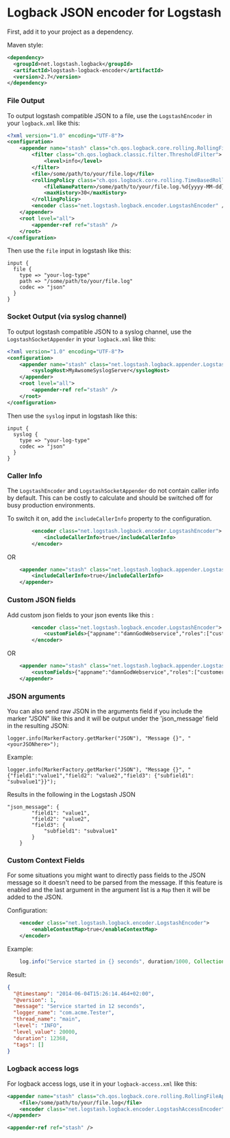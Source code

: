 # Logback JSON encoder for Logstash

First, add it to your project as a dependency.

Maven style:

```xml
<dependency>
  <groupId>net.logstash.logback</groupId>
  <artifactId>logstash-logback-encoder</artifactId>
  <version>2.7</version>
</dependency>
```

### File Output
To output logstash compatible JSON to a file, use the `LogstashEncoder` in your `logback.xml` like this:

```xml
<?xml version="1.0" encoding="UTF-8"?>
<configuration>
    <appender name="stash" class="ch.qos.logback.core.rolling.RollingFileAppender">
        <filter class="ch.qos.logback.classic.filter.ThresholdFilter">
            <level>info</level>
        </filter>
        <file>/some/path/to/your/file.log</file>
        <rollingPolicy class="ch.qos.logback.core.rolling.TimeBasedRollingPolicy">
            <fileNamePattern>/some/path/to/your/file.log.%d{yyyy-MM-dd}</fileNamePattern>
            <maxHistory>30</maxHistory>
        </rollingPolicy>
        <encoder class="net.logstash.logback.encoder.LogstashEncoder" />
    </appender>
    <root level="all">
        <appender-ref ref="stash" />
    </root>
</configuration>
```

Then use the `file` input in logstash like this:

```
input {
  file {
    type => "your-log-type"
    path => "/some/path/to/your/file.log"
    codec => "json"
  }
}
```


### Socket Output (via syslog channel)

To output logstash compatible JSON to a syslog channel, use the `LogstashSocketAppender` in your `logback.xml` like this:
```xml
<?xml version="1.0" encoding="UTF-8"?>
<configuration>
    <appender name="stash" class="net.logstash.logback.appender.LogstashSocketAppender">
        <syslogHost>MyAwsomeSyslogServer</syslogHost>
    </appender>
    <root level="all">
        <appender-ref ref="stash" />
    </root>
</configuration>
```

Then use the `syslog` input in logstash like this:

```
input {
  syslog {
    type => "your-log-type"
    codec => "json"
  }
}
```


### Caller Info
The `LogstashEncoder` and `LogstashSocketAppender` do not contain caller info by default. 
This can be costly to calculate and should be switched off for busy production environments.

To switch it on, add the `includeCallerInfo` property to the configuration.
```xml
        <encoder class="net.logstash.logback.encoder.LogstashEncoder">
            <includeCallerInfo>true</includeCallerInfo>
        </encoder>
```

OR

```xml
    <appender name="stash" class="net.logstash.logback.appender.LogstashSocketAppender">
        <includeCallerInfo>true</includeCallerInfo>
    </appender>
```


### Custom JSON fields

Add custom json fields to your json events like this : 
```xml
        <encoder class="net.logstash.logback.encoder.LogstashEncoder">
            <customFields>{"appname":"damnGodWebservice","roles":["customerorder","auth"],"buildinfo":{"version":"Version 0.1.0-SNAPSHOT","lastcommit":"75473700d5befa953c45f630c6d9105413c16fe1"}}</customFields>
        </encoder>
```

OR

```xml
    <appender name="stash" class="net.logstash.logback.appender.LogstashSocketAppender">
        <customFields>{"appname":"damnGodWebservice","roles":["customerorder","auth"],"buildinfo":{"version":"Version 0.1.0-SNAPSHOT","lastcommit":"75473700d5befa953c45f630c6d9105413c16fe1"}}</customFields>
    </appender>
```


### JSON arguments
You can also send raw JSON in the arguments field if you include the marker "JSON" like this and it will be output under the 'json_message' field in the resulting JSON:
```
logger.info(MarkerFactory.getMarker("JSON"), "Message {}", "<yourJSONhere>");
```
Example:
```
logger.info(MarkerFactory.getMarker("JSON"), "Message {}", "{"field1":"value1","field2": "value2","field3": {"subfield1": "subvalue1"}}");
```
Results in the following in the Logstash JSON
```
"json_message": {
        "field1": "value1",
        "field2": "value2",
        "field3": {
            "subfield1": "subvalue1"
        }
    }
```

### Custom Context Fields
For some situations you might want to directly pass fields to the JSON message so it doesn't need to be parsed from the message.
If this feature is enabled and the last argument in the argument list is a `Map` then it will be added to the JSON.

Configuration:
```xml
    <encoder class="net.logstash.logback.encoder.LogstashEncoder">
        <enableContextMap>true</enableContextMap>
    </encoder>
```

Example:
```java
    log.info("Service started in {} seconds", duration/1000, Collections.singletonMap("duration", duration));
```

Result:
```json
{
  "@timestamp": "2014-06-04T15:26:14.464+02:00",
  "@version": 1,
  "message": "Service started in 12 seconds",
  "logger_name": "com.acme.Tester",
  "thread_name": "main",
  "level": "INFO",
  "level_value": 20000,
  "duration": 12368,
  "tags": []
}
```

### Logback access logs
For logback access logs, use it in your `logback-access.xml` like this:

```xml
<appender name="stash" class="ch.qos.logback.core.rolling.RollingFileAppender">
    <file>/some/path/to/your/file.log</file>
    <encoder class="net.logstash.logback.encoder.LogstashAccessEncoder" />
</appender>

<appender-ref ref="stash" />
```
